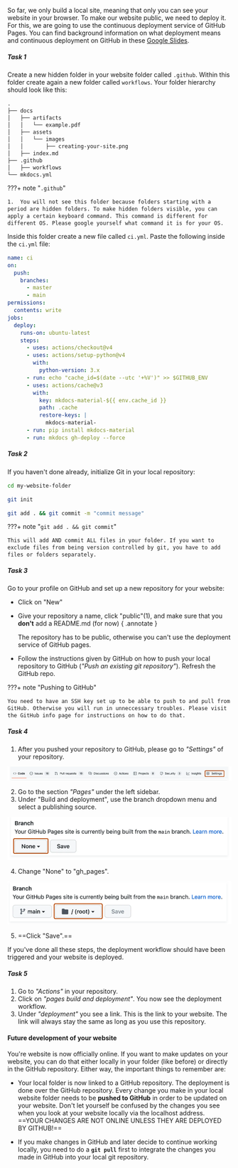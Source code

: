 So far, we only build a local site, meaning that only you can see your website in your browser. To make our website public, we need to deploy it. For this, we are going to use the continuous deployment service of GitHub Pages. You can find background information on what deployment means and continuous deployment on GitHub in these [Google Slides]. 

##### Task 1

Create a new hidden folder in your website folder called ```.github```. Within this folder create again a new folder called ```workflows```. Your folder hierarchy should look like this: 

```
.
├── docs
│   ├── artifacts
│   │   └── example.pdf
│   ├── assets
│   │   └── images
│   │       ├── creating-your-site.png
│   ├── index.md
├── .github
│   ├── workflows
└── mkdocs.yml

```
???+ note "```.github```"

    1.  You will not see this folder because folders starting with a period are hidden folders. To make hidden folders visible, you can apply a certain keyboard command. This command is different for different OS. Please google yourself what command it is for your OS.  


Inside this folder create a new file called ```ci.yml```. Paste the following inside the ```ci.yml``` file:

```yaml
name: ci 
on:
  push:
    branches:
      - master 
      - main
permissions:
  contents: write
jobs:
  deploy:
    runs-on: ubuntu-latest
    steps:
      - uses: actions/checkout@v4
      - uses: actions/setup-python@v4
        with:
          python-version: 3.x
      - run: echo "cache_id=$(date --utc '+%V')" >> $GITHUB_ENV 
      - uses: actions/cache@v3
        with:
          key: mkdocs-material-${{ env.cache_id }}
          path: .cache
          restore-keys: |
            mkdocs-material-
      - run: pip install mkdocs-material 
      - run: mkdocs gh-deploy --force
```

##### Task 2

If you haven't done already, initialize Git in your local repository:
```bash
cd my-website-folder
```
```bash
git init
```
```bash
git add . && git commit -m "commit message" 
```

???+ note "```git add . && git commit```"

    This will add AND commit ALL files in your folder. If you want to exclude files from being version controlled by git, you have to add files or folders separately. 

##### Task 3

Go to your profile on GitHub and set up a new repository for your website:

- Click on "New"
- Give your repository a name, click "public"(1), and make sure that you **don't** add a README.md (for now)
{ .annotate }

    The repository has to be public, otherwise you can't use the deployment service of GitHub pages.

- Follow the instructions given by GitHub on how to push your local repository to GitHub (*"Push an existing git repository"*). Refresh the GitHub repo. 

???+ note "Pushing to GitHub"

    You need to have an SSH key set up to be able to push to and pull from GitHub. Otherwise you will run in unneccessary troubles. Please visit the GitHub info page for instructions on how to do that.  


##### Task 4

1. After you pushed your repository to GitHub, please go to *"Settings"* of your repository. 

![settings](assets/images/settings.png)

2. Go to the section *"Pages"* under the left sidebar.
3. Under "Build and deployment", use the branch dropdown menu and select a publishing source.

![branch none](assets/images/branch_none.png)

4. Change "None" to "gh_pages".

![branch gh pages](assets/images/branch_ghpages.png)

5. ==Click "Save".==

If you've done all these steps, the deployment workflow should have been triggered and your website is deployed.

##### Task 5

1. Go to *"Actions"* in your repository.
2. Click on *"pages build and deployment"*. You now see the deployment workflow.
3. Under *"deployment"* you see a link. This is the link to your website. The link will always stay the same as long as you use this repository. 

#### Future development of your website

You're website is now officially online. If you want to make updates on your website, you can do that either locally in your folder (like before) or directly in the GitHub repository. Either way, the important things to remember are:

- Your local folder is now linked to a GitHub repository. The deployment is done over the GitHub repository. Every change you make in your local website folder needs to be **pushed to GitHub** in order to be updated on your website. Don't let yourself be confused by the changes you see when you look at your website locally via the localhost address. ==YOUR CHANGES ARE NOT ONLINE UNLESS THEY ARE DEPLOYED BY GITHUB!==

- If you make changes in GitHub and later decide to continue working locally, you need to do a **```git pull```** first to integrate the changes you made in GitHub into your local git repository. 


[Publishing your site]: https://squidfunk.github.io/mkdocs-material/publishing-your-site/
[Google Slides]: https://docs.google.com/presentation/d/16Rgdn_-uqjZVwmeyDhGL41vKMRCFA0dSom2IpreZ59I/edit?usp=sharing